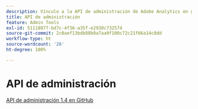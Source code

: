 ```yaml
---
description: Vínculo a la API de administración de Adobe Analytics en github.
title: API de administración
feature: Admin Tools
exl-id: 51118977-bd7c-4f36-a35f-e2930c732574
source-git-commit: 2c0aef13bdb88b0a7aa9f100c72c21f66a14c8dd
workflow-type: ht
source-wordcount: '26'
ht-degree: 100%

---
```


# API de administración

[API de administración 1.4 en GitHub](https://github.com/AdobeDocs/analytics-1.4-apis/blob/master/docs/admin-api/index.md)
